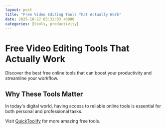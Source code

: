 ```yaml
---
layout: post
title: "Free Video Editing Tools That Actually Work"
date: 2025-10-27 03:31:03 +0000
categories: [tools, productivity]
---
```


# Free Video Editing Tools That Actually Work

Discover the best free online tools that can boost your productivity and streamline your workflow.

## Why These Tools Matter

In today's digital world, having access to reliable online tools is essential for both personal and professional tasks.

Visit [QuickToolify](https://quicktoolify.com) for more amazing free tools.